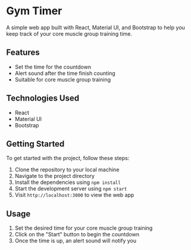 

# Gym Timer 

A simple web app built with React, Material UI, and Bootstrap to help you keep track of your core muscle group training time.

## Features

- Set the time for the countdown
- Alert sound after the time finish counting
- Suitable for core muscle group training

## Technologies Used

- React
- Material UI
- Bootstrap

## Getting Started

To get started with the project, follow these steps:

1. Clone the repository to your local machine
2. Navigate to the project directory
3. Install the dependencies using `npm install`
4. Start the development server using `npm start`
5. Visit `http://localhost:3000` to view the web app

## Usage

1. Set the desired time for your core muscle group training
2. Click on the "Start" button to begin the countdown
3. Once the time is up, an alert sound will notify you


